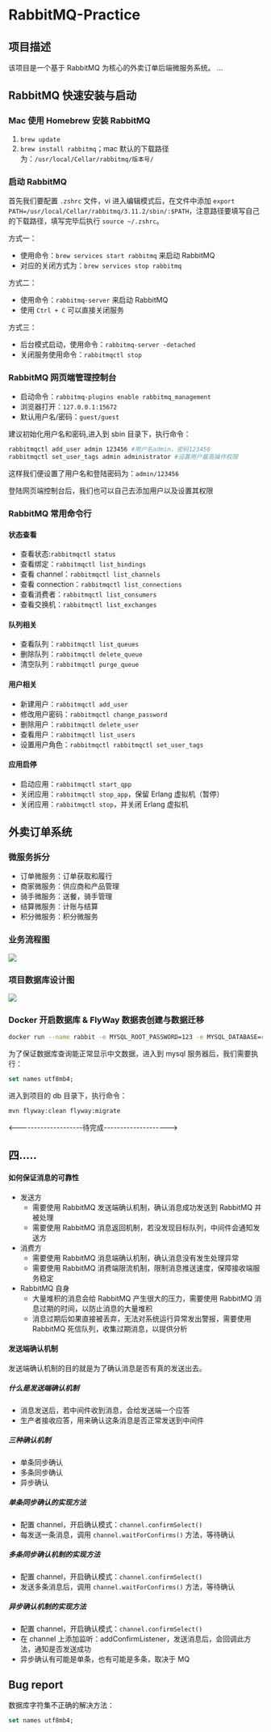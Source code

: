 # RabbitMQ-Practice

## 项目描述
该项目是一个基于 RabbitMQ 为核心的外卖订单后端微服务系统。
...

## RabbitMQ 快速安装与启动
            
### Mac 使用 Homebrew 安装 RabbitMQ
1. `brew update`
2. `brew install rabbitmq`；mac 默认的下载路径为：`/usr/local/Cellar/rabbitmq/版本号/`

### 启动 RabbitMQ

首先我们要配置 `.zshrc` 文件，vi 进入编辑模式后，在文件中添加 `export PATH=/usr/local/Cellar/rabbitmq/3.11.2/sbin/:$PATH`，注意路径要填写自己的下载路径，填写完毕后执行 `source ~/.zshrc`。

方式一：

- 使用命令：`brew services start rabbitmq` 来启动 RabbitMQ
- 对应的关闭方式为：`brew services stop rabbitmq`

方式二：

- 使用命令：`rabbitmq-server` 来启动 RabbitMQ
- 使用 `Ctrl + C` 可以直接关闭服务

方式三：

- 后台模式启动，使用命令：`rabbitmq-server -detached `
- 关闭服务使用命令：`rabbitmqctl stop`

### RabbitMQ 网页端管理控制台

- 启动命令：`rabbitmq-plugins enable rabbitmq_management`
- 浏览器打开：`127.0.0.1:15672`
- 默认用户名/密码：`guest/guest`

建议初始化用户名和密码,进入到 sbin 目录下，执行命令：
```bash
rabbitmqctl add_user admin 123456 #用户名admin，密码123456
rabbitmqctl set_user_tags admin administrator #设置用户最高操作权限
```
这样我们便设置了用户名和登陆密码为：`admin/123456`

登陆网页端控制台后，我们也可以自己去添加用户以及设置其权限

### RabbitMQ 常用命令行

#### 状态查看

- 查看状态:`rabbitmqctl status`
- 查看绑定：`rabbitmqctl list_bindings`
- 查看 channel：`rabbitmqctl list_channels`
- 查看 connection：`rabbitmqctl list_connections`
- 查看消费者：`rabbitmqctl list_consumers`
- 查看交换机：`rabbitmqctl list_exchanges`

#### 队列相关

- 查看队列：`rabbitmqctl list_queues`
- 删除队列：`rabbitmqctl delete_queue`
- 清空队列：`rabbitmqctl purge_queue`

#### 用户相关

- 新建用户：`rabbitmqctl add_user`
- 修改用户密码：`rabbitmqctl change_password`
- 删除用户：`rabbitmqctl delete_user`
- 查看用户：`rabbitmqctl list_users`
- 设置用户角色：`rabbitmqctl rabbitmqctl set_user_tags`

#### 应用启停

- 启动应用：`rabbitmqctl start_qpp`
- 关闭应用：`rabbitmqctl stop_app`，保留 Erlang 虚拟机（暂停）
- 关闭应用：`rabbitmqctl stop`，并关闭 Erlang 虚拟机

##  外卖订单系统

### 微服务拆分
- 订单微服务：订单获取和履行
- 商家微服务：供应商和产品管理
- 骑手微服务：送餐，骑手管理
- 结算微服务：计账与结算
- 积分微服务：积分微服务

### 业务流程图

![](https://files.mdnice.com/user/19026/65f57278-819f-4772-885f-df0687ed9073.png)

### 项目数据库设计图
![](https://files.mdnice.com/user/19026/a7a33e7e-ae65-4c29-8216-248217d26ff6.png)

### Docker 开启数据库 & FlyWay 数据表创建与数据迁移
```bash
docker run --name rabbit -e MYSQL_ROOT_PASSWORD=123 -e MYSQL_DATABASE=rabbit -e TZ=Asia/Shanghai -p 3306:3306 -d mysql
```
为了保证数据库查询能正常显示中文数据，进入到 mysql 服务器后，我们需要执行：
```sql
set names utf8mb4;
```
进入到项目的 db 目录下，执行命令：
```bash
mvn flyway:clean flyway:migrate
```

<--------------------待完成-------------------->
## 四.....
#### 如何保证消息的可靠性
- 发送方
    - 需要使用 RabbitMQ 发送端确认机制，确认消息成功发送到 RabbitMQ 并被处理
    - 需要使用 RabbitMQ 消息返回机制，若没发现目标队列，中间件会通知发送方
- 消费方
    - 需要使用 RabbitMQ 消息端确认机制，确认消息没有发生处理异常
    - 需要使用 RabbitMQ 消费端限流机制，限制消息推送速度，保障接收端服务稳定    
- RabbitMQ 自身
    - 大量堆积的消息会给 RabbitMQ 产生很大的压力，需要使用 RabbitMQ 消息过期的时间，以防止消息的大量堆积
    - 消息过期后如果直接被丢弃，无法对系统运行异常发出警报，需要使用 RabbitMQ 死信队列，收集过期消息，以提供分析
#### 发送端确认机制
发送端确认机制的目的就是为了确认消息是否有真的发送出去。
##### 什么是发送端确认机制
- 消息发送后，若中间件收到消息，会给发送端一个应答
- 生产者接收应答，用来确认这条消息是否正常发送到中间件
##### 三种确认机制
- 单条同步确认
- 多条同步确认
- 异步确认
##### 单条同步确认的实现方法
- 配置 channel，开启确认模式：`channel.confirmSelect()`
- 每发送一条消息，调用 `channel.waitForConfirms()` 方法，等待确认
##### 多条同步确认机制的实现方法
- 配置 channel，开启确认模式：`channel.confirmSelect()`
- 发送多条消息后，调用 `channel.waitForConfirms()` 方法，等待确认
##### 异步确认机制的实现方法
- 配置 channel，开启确认模式：`channel.confirmSelect()`
- 在 channel 上添加监听：addConfirmListener，发送消息后，会回调此方法，通知是否发送成功
- 异步确认有可能是单条，也有可能是多条，取决于 MQ 
## Bug report
数据库字符集不正确的解决方法：
```sql
set names utf8mb4;
```     